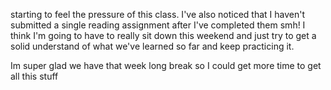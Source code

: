 starting to feel the pressure of this class. I've also noticed that I haven't submitted a single reading assignment after I've completed them smh! I think I'm going to have to really sit down this weekend and just try to get a solid understand of what we've learned so far and keep practicing it. 

Im super glad we have that week long break so I could get more time to get all this stuff